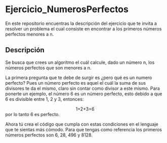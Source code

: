 # Ejercicio_NumerosPerfectos
En este repositorio encuentras la descripción del ejercicio que te invita a resolver un problema el cual consiste en encontrar a los primeros números perfectos menores a n.
## Descripción
Se busca que crees un algoritmo el cuál calcule, dado un número n, los números perfectos que son menores a n. 

La primera pregunta que te debe de surgir es ¿pero qué es un numero perfecto? Pues un número perfecto es aquel el cuál la suma de sus divisores te da el mismo, claro sin contar como divisor a este mismo. Para ponerte un ejemplo, el número 6 es un número perfecto, esto debido a que 6 es divisible entre 1, 2 y 3, entonces:
<div align="center">
1+2+3=6
</div>
por lo tanto 6 es perfecto.

Ahora tú crea el código que cumpla con estas condiciones en el lenguaje que te sientas más cómodo. Para que tengas como referencia los primeros números perfectos son 6, 28, 496 y 8128.
